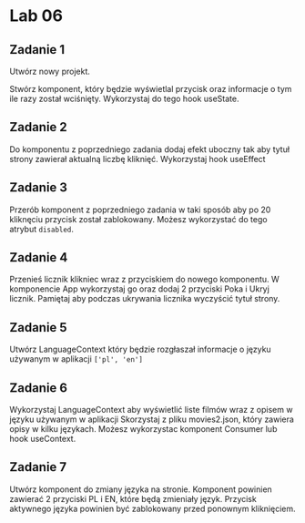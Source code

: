 # Lab 06

## Zadanie 1

Utwórz nowy projekt.

Stwórz komponent, który będzie wyświetlal przycisk oraz informacje o tym ile razy został wciśnięty.
Wykorzystaj do tego hook useState.

## Zadanie 2

Do komponentu z poprzedniego zadania dodaj efekt uboczny tak aby tytuł strony zawierał aktualną liczbę kliknięć. Wykorzystaj hook useEffect

## Zadanie 3

Przerób komponent z poprzedniego zadania w taki sposób aby po 20 kliknęciu przycisk został zablokowany. Możesz wykorzystać do tego atrybut `disabled`.

## Zadanie 4

Przenieś licznik klikniec wraz z przyciskiem do nowego komponentu. W komponencie App wykorzystaj go oraz dodaj 2 przyciski Poka i Ukryj licznik.
Pamiętaj aby podczas ukrywania licznika wyczyścić tytuł strony.

## Zadanie 5

Utwórz LanguageContext który będzie rozgłaszał informacje o języku używanym w aplikacji `['pl', 'en']`

## Zadanie 6

Wykorzystaj LanguageContext aby wyświetlić liste filmów wraz z opisem w języku używanym w aplikacji
Skorzystaj z pliku movies2.json, który zawiera opisy w kilku językach. Możesz wykorzystac komponent Consumer lub hook useContext.

## Zadanie 7

Utwórz komponent do zmiany języka na stronie. Komponent powinien zawierać 2 przyciski PL i EN, które będą zmieniały język. Przycisk aktywnego języka powinien być zablokowany przed ponownym kliknięciem.
